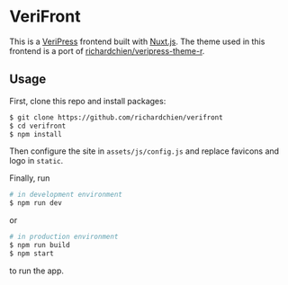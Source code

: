 # VeriFront

This is a [VeriPress](https://github.com/veripress/veripress) frontend built with [Nuxt.js](https://nuxtjs.org/). The theme used in this frontend is a port of [richardchien/veripress-theme-r](https://github.com/richardchien/veripress-theme-r).

## Usage

First, clone this repo and install packages:

```sh
$ git clone https://github.com/richardchien/verifront
$ cd verifront
$ npm install
```

Then configure the site in `assets/js/config.js` and replace favicons and logo in `static`.

Finally, run

```sh
# in development environment
$ npm run dev
```

or

```sh
# in production environment
$ npm run build
$ npm start
```

to run the app.
